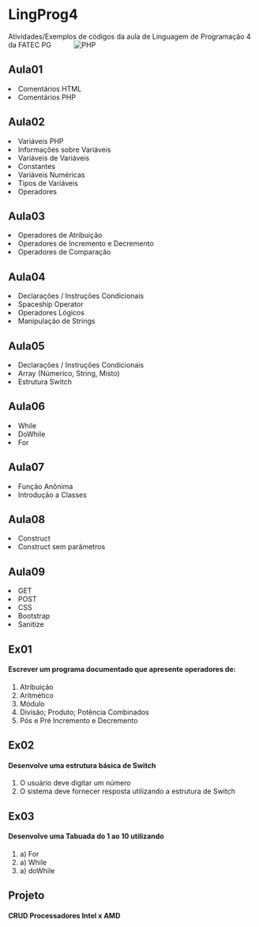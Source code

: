 # LingProg4
Atividades/Exemplos de códigos da aula de Linguagem de Programação 4 da FATEC PG&emsp;&emsp;&emsp;  ![PHP](https://img.shields.io/badge/PHP-777BB4?style=for-the-badge&logo=php&logoColor=white)&nbsp;


<h2>Aula01</h2>
<li>Comentários HTML</li>
<li>Comentários PHP</li>
<lh>

<h2>Aula02</h2>
<li>Variáveis PHP</li>
<li>Informações sobre Variáveis</li>
<li>Variáveis de Variáveis</li>
<li>Constantes</li>
<li>Variáveis Numéricas</li>
<li>Tipos de Variáveis</li>
<li>Operadores</li>

<h2>Aula03</h2>
<li>Operadores de Atribuição</li>
<li>Operadores de Incremento e Decremento</li>
<li>Operadores de Comparação</li>

<h2>Aula04</h2>
<li>Declarações / Instruções Condicionais</li>
<li>Spaceship Operator</li>
<li>Operadores Lógicos</li>
<li>Manipulação de Strings</li>

<h2>Aula05</h2>
<li>Declarações / Instruções Condicionais</li>
<li>Array (Númerico, String, Misto)</li>
<li>Estrutura Switch</li>

<h2>Aula06</h2>
<li>While</li>
<li>DoWhile</li>
<li>For</li>

<h2>Aula07</h2>
<li>Função Anônima</li>
<li>Introdução a Classes</li>

<h2>Aula08</h2>
<li>Construct</li>
<li>Construct sem parâmetros</li>

<h2>Aula09</h2>
<li>GET</li>
<li>POST</li>
<li>CSS</li>
<li>Bootstrap</li>
<li>Sanitize</li>

<h2>Ex01</h2>
<h4>Escrever um programa documentado que apresente operadores de:</h4>
<ol type="ex01">
  <li>Atribuição</li>
  <li>Aritmético</li>
  <li>Módulo</li>
  <li>Divisão; Produto; Potência Combinados</li>
  <li>Pós e Pré Incremento e Decremento</li>
</ol>
  
<h2>Ex02</h2>
  <h4>Desenvolve uma estrutura básica de Switch</h4>
<ol type="ex02">
  <li>O usuário deve digitar um número</li>
  <li>O sistema deve fornecer resposta utilizando a estrutura de Switch</li>
</ol>

<h2>Ex03</h2>
  <h4>Desenvolve uma Tabuada do 1 ao 10 utilizando</h4>
<ol type="ex03">
  <li>a) For</li>
  <li>a) While</li>
  <li>a) doWhile</li>
</ol>

<h2>Projeto</h2>
<h4>CRUD Processadores Intel x AMD</h4>
